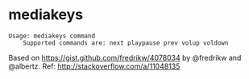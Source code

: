 # mediakeys

    Usage: mediakeys command
    	Supported commands are: next playpause prev volup voldown

Based on https://gist.github.com/fredrikw/4078034
by @fredrikw and @albertz.
Ref: http://stackoverflow.com/a/11048135
